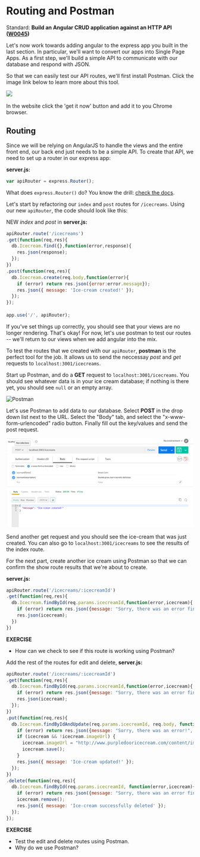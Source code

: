 # Routing and Postman

Standard: **Build an Angular CRUD application against an HTTP API (<a href="#">W0045</a>)**

Let's now work towards adding angular to the express app you built in the last section. In particular, we'll want to convert our apps into Single Page Apps. As a first step, we'll build a simple API to communicate with our database and respond with JSON.

So that we can easily test our API routes, we'll first install Postman. Click the image link below to learn more about this tool.

[![](https://www.getpostman.com/img-rebrand/logo.png)](https://www.getpostman.com/)

In the website click the 'get it now' button and add it to you Chrome browser.

## Routing

Since we will be relying on AngularJS to handle the views and the entire front end, our back end just needs to be a simple API. To create that API, we need to set up a router in our express app:

**server.js:**

```javascript
var apiRouter = express.Router();
```

What does `express.Router()` do? You know the drill: [check the docs](http://expressjs.com/guide/routing.html#express-router).

Let's start by refactoring our `index` and `post` routes for `/icecreams`. Using our new `apiRouter`, the code should look like this:

NEW *index* and *post* in **server.js:**

```javascript
apiRouter.route('/icecreams')
.get(function(req,res){
  db.Icecream.find({},function(error,response){
    res.json(response);
  });
})
.post(function(req,res){
  db.Icecream.create(req.body,function(error){
    if (error) return res.json({error:error.message});
    res.json({ message: 'Ice-cream created!' });
  });
});

app.use('/', apiRouter);
```

If you've set things up correctly, you should see that your views are no longer rendering. That's okay! For now, let's use postman to test our routes -- we'll return to our views when we add angular into the mix.

To test the routes that we created with our `apiRouter`, **postman** is the perfect tool for the job. It allows us to send the neccessay *post* and *get* requests to `localhost:3001/icecreams`.

Start up Postman, and do a **GET** request to `localhost:3001/icecreams`. You should see whatever data is in your ice cream database; if nothing is there yet, you should see `null` or an empty array.

![Postman](https://i.gyazo.com/716546ea6a841a699a81c73c3fae89f9.png)

Let's use Postman to add data to our database. Select **POST** in the drop down list next to the URL.  Select the "Body" tab, and select the "x-www-form-urlencoded" radio button. Finally fill out the key/values and send the post request.

![Post](./images/postman_post.png)

Send another get request and you should see the ice-cream that was just created. You can also go to `localhost:3001/icecreams` to see the results of the index route.

For the next part, create another ice cream using Postman so that we can confirm the show route results that we're about to create.

**server.js:**

```javascript
apiRouter.route('/icecreams/:icecreamId')
.get(function(req,res){
  db.Icecream.findById(req.params.icecreamId,function(error,icecream){
    if (error) return res.json({message: "Sorry, there was an error finding that ice-cream!", error: error});
    res.json(icecream);
  })
})

```

**EXERCISE**

* How can we check to see if this route is working using Postman?

Add the rest of the routes for edit and delete,  **server.js:**

```javascript
apiRouter.route('/icecreams/:icecreamId')
.get(function(req,res){
  db.Icecream.findById(req.params.icecreamId,function(error,icecream){
    if (error) return res.json({message: "Sorry, there was an error finding that ice-cream!", error: error});
    res.json(icecream);
  });
})
.put(function(req,res){
  db.Icecream.findByIdAndUpdate(req.params.icecreamId, req.body, function(error,icecream){
    if (error) return res.json({message: "Sorry, there was an error!", error: error});
    if (icecream && !icecream.imageUrl) {
      icecream.imageUrl = "http://www.purpledooricecream.com/content/images/mystery-icecream_website(1).jpg";
      icecream.save();
    }
    res.json({ message: 'Ice-cream updated!' });
  });
})
.delete(function(req,res){
  db.Icecream.findById(req.params.icecreamId, function(error,icecream){
    if (error) return res.json({message: "Sorry, there was an error finding that ice-cream!", error: error});
    icecream.remove();
    res.json({ message: 'Ice-cream successfully deleted' });
  });
});
```

**EXERCISE**

* Test the edit and delete routes using Postman.
* Why do we use Postman?
